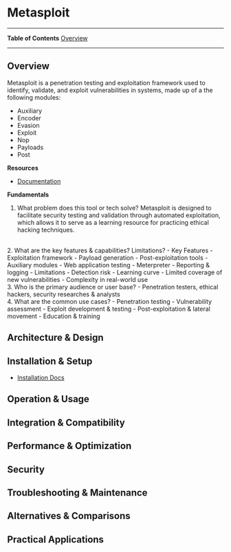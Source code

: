 # Metasploit

---
**Table of Contents**
[Overview](#overview)

---
## Overview
Metasploit is a penetration testing and exploitation framework used to identify, validate, and exploit vulnerabilities in systems, made up of a the following modules:
- Auxiliary
- Encoder
- Evasion
- Exploit
- Nop
- Payloads
- Post

**Resources**
- [Documentation](https://docs.metasploit.com/)

**Fundamentals**
1. What problem does this tool or tech solve?
Metasploit is designed to facilitate security testing and validation through automated exploitation, which allows it to serve as a learning resource for practicing ethical hacking techniques. 
<br>
2. What are the key features & capabilities? Limitations?
    - Key Features
        - Exploitation framework
        - Payload generation
        - Post-exploitation tools
        - Auxiliary modules
        - Web application testing
        - Meterpreter
        - Reporting & logging
    - Limitations
        - Detection risk
        - Learning curve
        - Limited coverage of new vulnerabilities
        - Complexity in real-world use
<br>
3. Who is the primary audience or user base?
    - Penetration testers, ethical hackers, security researches & analysts
<br>
4. What are the common use cases?
    - Penetration testing
    - Vulnerability assessment
    - Exploit development & testing
    - Post-exploitation & lateral movement
    - Education & training

## Architecture & Design

## Installation & Setup
- [Installation Docs](https://docs.metasploit.com/docs/using-metasploit/getting-started/nightly-installers.html)



## Operation & Usage


## Integration & Compatibility

## Performance & Optimization

## Security

## Troubleshooting & Maintenance

## Alternatives & Comparisons

## Practical Applications
